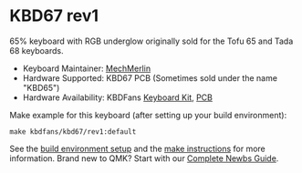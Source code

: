 # KBD67 rev1

65% keyboard with RGB underglow originally sold for the Tofu 65 and Tada 68 keyboards.

* Keyboard Maintainer: [MechMerlin](https://github.com/mechmerlin)
* Hardware Supported: KBD67 PCB (Sometimes sold under the name "KBD65")
* Hardware Availability: KBDFans [Keyboard Kit](https://kbdfans.cn/products/coming-soon-kbd67-mechanical-keyboard-diy-kit), [PCB](https://kbdfans.cn/collections/65/products/kbd65-65-custom-mechanical-keyboard-pcb)

Make example for this keyboard (after setting up your build environment):

    make kbdfans/kbd67/rev1:default

See the [build environment setup](https://docs.qmk.fm/#/getting_started_build_tools) and the [make instructions](https://docs.qmk.fm/#/getting_started_make_guide) for more information. Brand new to QMK? Start with our [Complete Newbs Guide](https://docs.qmk.fm/#/newbs).

